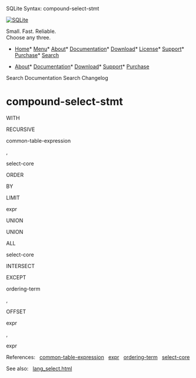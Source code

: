 




SQLite Syntax: compound\-select\-stmt




[![SQLite](../images/sqlite370_banner.gif)](../index.html)


Small. Fast. Reliable.  
Choose any three.


* [Home](../index.html)* [Menu](javascript:void(0))* [About](../about.html)* [Documentation](../docs.html)* [Download](../download.html)* [License](../copyright.html)* [Support](../support.html)* [Purchase](../prosupport.html)* [Search](javascript:void(0))




* [About](../about.html)* [Documentation](../docs.html)* [Download](../download.html)* [Support](../support.html)* [Purchase](../prosupport.html)






Search Documentation
Search Changelog







# compound\-select\-stmt










WITH

RECURSIVE





common\-table\-expression






,




select\-core

ORDER



BY

LIMIT



expr








UNION

UNION



ALL





select\-core

INTERSECT

EXCEPT























ordering\-term

,













OFFSET



expr



,



expr



















  

  

References:   [common\-table\-expression](./common-table-expression.html)   [expr](./expr.html)   [ordering\-term](./ordering-term.html)   [select\-core](./select-core.html)  

See also:   [lang\_select.html](../lang_select.html)

